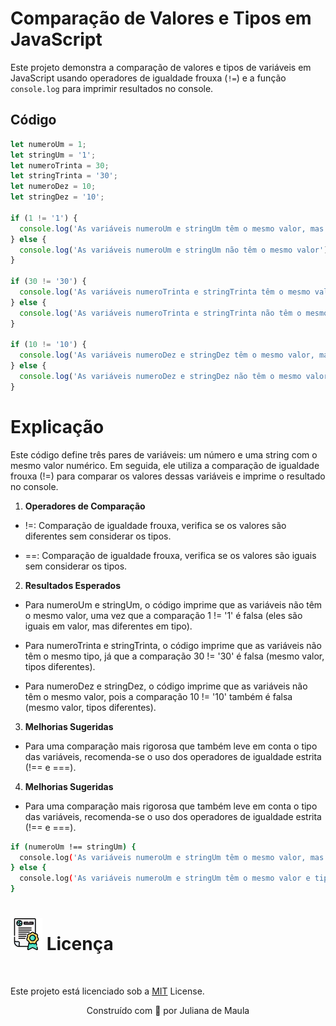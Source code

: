 # Comparação de Valores e Tipos em JavaScript

Este projeto demonstra a comparação de valores e tipos de variáveis em JavaScript usando operadores de igualdade frouxa (`!=`) e a função `console.log` para imprimir resultados no console.

## Código

```javascript
let numeroUm = 1;
let stringUm = '1';
let numeroTrinta = 30;
let stringTrinta = '30';
let numeroDez = 10;
let stringDez = '10';

if (1 != '1') {
  console.log('As variáveis numeroUm e stringUm têm o mesmo valor, mas tipos diferentes');
} else {
  console.log('As variáveis numeroUm e stringUm não têm o mesmo valor');
}

if (30 != '30') {
  console.log('As variáveis numeroTrinta e stringTrinta têm o mesmo valor e mesmo tipo');
} else {
  console.log('As variáveis numeroTrinta e stringTrinta não têm o mesmo tipo');
}

if (10 != '10') {
  console.log('As variáveis numeroDez e stringDez têm o mesmo valor, mas tipos diferentes');
} else {
  console.log('As variáveis numeroDez e stringDez não têm o mesmo valor');
}

````
# Explicação

Este código define três pares de variáveis: um número e uma string com o mesmo valor numérico. Em seguida, ele utiliza a comparação 
de igualdade frouxa (!=) para comparar os valores dessas variáveis e imprime o resultado no console.

1. **Operadores de Comparação**

- !=: Comparação de igualdade frouxa, verifica se os valores são diferentes sem considerar os tipos.

- ==: Comparação de igualdade frouxa, verifica se os valores são iguais sem considerar os tipos.


2. **Resultados Esperados**


- Para numeroUm e stringUm, o código imprime que as variáveis não têm o mesmo valor, uma vez que a comparação 1 != '1' é falsa (eles são iguais em valor, mas diferentes em tipo).

- Para numeroTrinta e stringTrinta, o código imprime que as variáveis não têm o mesmo tipo, já que a comparação 30 != '30' é falsa (mesmo valor, tipos diferentes).

- Para numeroDez e stringDez, o código imprime que as variáveis não têm o mesmo valor, pois a comparação 10 != '10' também é falsa (mesmo valor, tipos diferentes).

3. **Melhorias Sugeridas**


- Para uma comparação mais rigorosa que também leve em conta o tipo das variáveis, recomenda-se o uso dos operadores de igualdade estrita (!== e ===).

4. **Melhorias Sugeridas**
   
- Para uma comparação mais rigorosa que também leve em conta o tipo das variáveis, recomenda-se o uso dos operadores de igualdade estrita (!== e ===).

```bash
if (numeroUm !== stringUm) {
  console.log('As variáveis numeroUm e stringUm têm o mesmo valor, mas tipos diferentes');
} else {
  console.log('As variáveis numeroUm e stringUm têm o mesmo valor e tipo');
}
```

# ![alt text](https://github.com/julianamaula/PORTFOLIO/blob/main/assets/5827678.png)  Licença
<br>


Este projeto está licenciado sob a [MIT](https://github.com/julianamaula/-7DaysOfCode---L-gica-JS-/new/main) License.

<div align="center">
Construído com 💖 por Juliana de Maula
</div>


